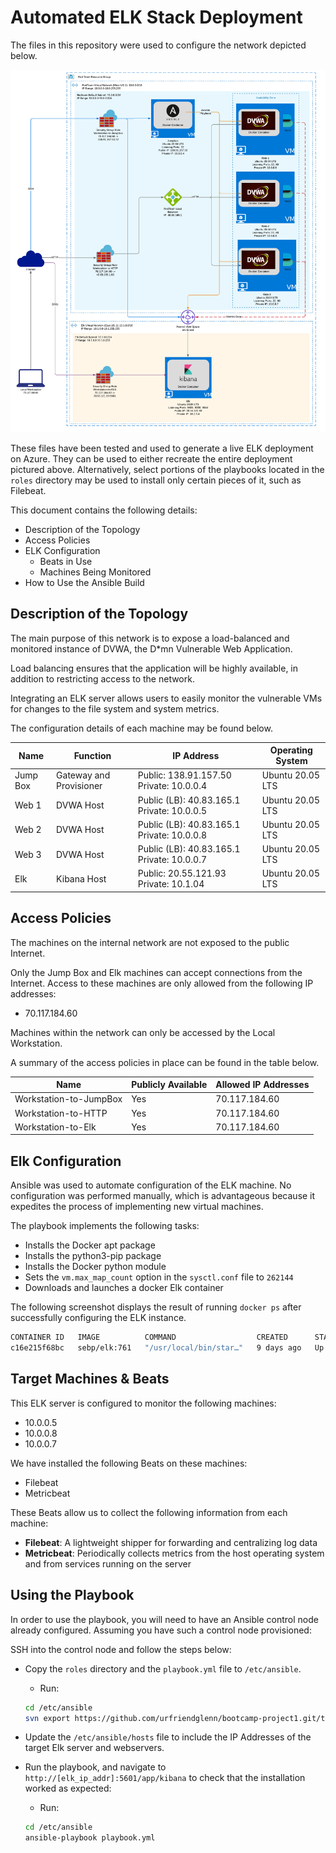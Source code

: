 
# Automated ELK Stack Deployment

The files in this repository were used to configure the network depicted below.

![Procject Network Diagram](Diagrams/Project1_Diagram.jpeg)

These files have been tested and used to generate a live ELK deployment on Azure. They can be used to either recreate the entire deployment pictured above. Alternatively, select portions of the playbooks located in the `roles` directory may be used to install only certain pieces of it, such as Filebeat.

This document contains the following details:

- Description of the Topology
- Access Policies
- ELK Configuration
  - Beats in Use
  - Machines Being Monitored
- How to Use the Ansible Build

## Description of the Topology

The main purpose of this network is to expose a load-balanced and monitored instance of DVWA, the D*mn Vulnerable Web Application.

Load balancing ensures that the application will be highly available, in addition to restricting access to the network.

Integrating an ELK server allows users to easily monitor the vulnerable VMs for changes to the file system and system metrics.

The configuration details of each machine may be found below.

| Name     | Function                | IP Address                                 | Operating System |
|----------|-------------------------|--------------------------------------------|------------------|
| Jump Box | Gateway and Provisioner | Public: 138.91.157.50 Private: 10.0.0.4    | Ubuntu 20.05 LTS |
| Web 1    | DVWA Host               | Public (LB): 40.83.165.1 Private: 10.0.0.5 | Ubuntu 20.05 LTS |
| Web 2    | DVWA Host               | Public (LB): 40.83.165.1 Private: 10.0.0.8 | Ubuntu 20.05 LTS |
| Web 3    | DVWA Host               | Public (LB): 40.83.165.1 Private: 10.0.0.7 | Ubuntu 20.05 LTS |
| Elk      | Kibana Host             | Public: 20.55.121.93 Private: 10.1.04      | Ubuntu 20.05 LTS |

## Access Policies

The machines on the internal network are not exposed to the public Internet.

Only the Jump Box and Elk machines can accept connections from the Internet. Access to these machines are only allowed from the following IP addresses:

- 70.117.184.60

Machines within the network can only be accessed by the Local Workstation.

A summary of the access policies in place can be found in the table below.

| Name                   | Publicly Available | Allowed IP Addresses |
|------------------------|--------------------|----------------------|
| Workstation-to-JumpBox | Yes                | 70.117.184.60        |
| Workstation-to-HTTP    | Yes                | 70.117.184.60        |
| Workstation-to-Elk     | Yes                | 70.117.184.60        |

## Elk Configuration

Ansible was used to automate configuration of the ELK machine. No configuration was performed manually, which is advantageous because it expedites the process of implementing new virtual machines.

The playbook implements the following tasks:

- Installs the Docker apt package
- Installs the python3-pip package
- Installs the Docker python module
- Sets the `vm.max_map_count` option in the `sysctl.conf` file to `262144`
- Downloads and launches a docker Elk container

The following screenshot displays the result of running `docker ps` after successfully configuring the ELK instance.

```bash
CONTAINER ID   IMAGE          COMMAND                  CREATED      STATUS         PORTS                                                                              NAMES
c16e215f68bc   sebp/elk:761   "/usr/local/bin/star…"   9 days ago   Up 3 minutes   0.0.0.0:5044->5044/tcp, 0.0.0.0:5601->5601/tcp, 0.0.0.0:9200->9200/tcp, 9300/tcp   elk
```

## Target Machines & Beats

This ELK server is configured to monitor the following machines:

- 10.0.0.5
- 10.0.0.8
- 10.0.0.7

We have installed the following Beats on these machines:

- Filebeat
- Metricbeat

These Beats allow us to collect the following information from each machine:

- **Filebeat**: A lightweight shipper for forwarding and centralizing log data
- **Metricbeat**: Periodically collects metrics from the host operating system and from services running on the server

## Using the Playbook

In order to use the playbook, you will need to have an Ansible control node already configured. Assuming you have such a control node provisioned:

SSH into the control node and follow the steps below:

- Copy the `roles` directory and the `playbook.yml` file to `/etc/ansible`.
  - Run:
  
  ```bash
  cd /etc/ansible
  svn export https://github.com/urfriendglenn/bootcamp-project1.git/trunk/ansible
  ```

- Update the `/etc/ansible/hosts` file to include the IP Addresses of the target Elk server and webservers.
- Run the playbook, and navigate to `http://[elk_ip_addr]:5601/app/kibana` to check that the installation worked as expected:
  - Run:
  
  ```bash
  cd /etc/ansible
  ansible-playbook playbook.yml
  ```
